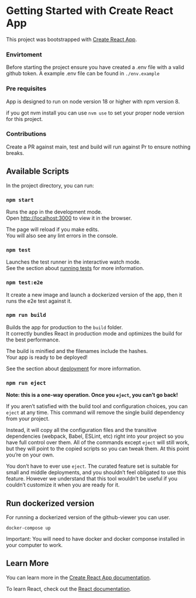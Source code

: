 # Getting Started with Create React App

This project was bootstrapped with [Create React App](https://github.com/facebook/create-react-app).

### Envirtoment

Before starting the project ensure you have created a .env file with a valid github token. A example .env file can be found in `./env.example`

### Pre requisites

App is designed to run on node version 18 or higher with npm version 8.

if you got nvm install you can use `nvm use` to set your proper node version for this project.

### Contributions

Create a PR against main, test and build will run against Pr to ensure nothing breaks.

## Available Scripts

In the project directory, you can run:

### `npm start`

Runs the app in the development mode.\
Open [http://localhost:3000](http://localhost:3000) to view it in the browser.

The page will reload if you make edits.\
You will also see any lint errors in the console.

### `npm test`

Launches the test runner in the interactive watch mode.\
See the section about [running tests](https://facebook.github.io/create-react-app/docs/running-tests) for more information.

### `npm test:e2e`

It create a new image and launch a dockerized version of the app, then it runs the e2e test against it.

### `npm run build`

Builds the app for production to the `build` folder.\
It correctly bundles React in production mode and optimizes the build for the best performance.

The build is minified and the filenames include the hashes.\
Your app is ready to be deployed!

See the section about [deployment](https://facebook.github.io/create-react-app/docs/deployment) for more information.

### `npm run eject`

**Note: this is a one-way operation. Once you `eject`, you can’t go back!**

If you aren’t satisfied with the build tool and configuration choices, you can `eject` at any time. This command will remove the single build dependency from your project.

Instead, it will copy all the configuration files and the transitive dependencies (webpack, Babel, ESLint, etc) right into your project so you have full control over them. All of the commands except `eject` will still work, but they will point to the copied scripts so you can tweak them. At this point you’re on your own.

You don’t have to ever use `eject`. The curated feature set is suitable for small and middle deployments, and you shouldn’t feel obligated to use this feature. However we understand that this tool wouldn’t be useful if you couldn’t customize it when you are ready for it.

## Run dockerized version

For running a dockerized version of the github-viewer you can user.

`docker-compose up`

Important: You will need to have docker and docker componse installed in your computer to work.

## Learn More

You can learn more in the [Create React App documentation](https://facebook.github.io/create-react-app/docs/getting-started).

To learn React, check out the [React documentation](https://reactjs.org/).
